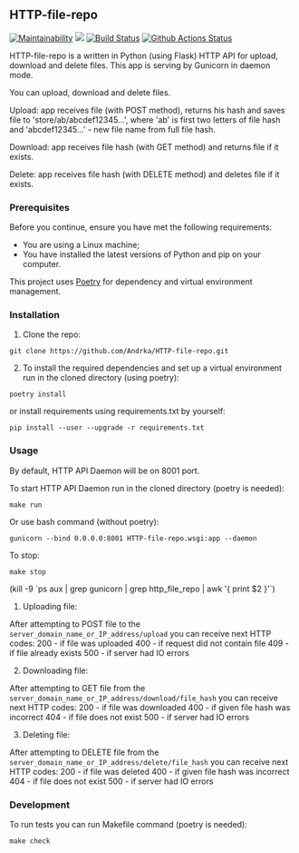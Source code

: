 ## HTTP-file-repo

[![Maintainability](https://api.codeclimate.com/v1/badges/cfa75e3247df27b551c1/maintainability)](https://codeclimate.com/github/Andrka/HTTP-file-repo/maintainability) <a href="https://codeclimate.com/github/Andrka/HTTP-file-repo/test_coverage"><img src="https://api.codeclimate.com/v1/badges/cfa75e3247df27b551c1/test_coverage" /></a> [![Build Status](https://travis-ci.org/Andrka/HTTP-file-repo.svg?branch=main)](https://travis-ci.org/Andrka/HTTP-file-repo) [![Github Actions Status](https://github.com/Andrka/HTTP-file-repo/workflows/Python%20CI/badge.svg)](https://github.com/Andrka/HTTP-file-repo/actions)

HTTP-file-repo is a written in Python (using Flask) HTTP API for upload, download and delete files. This app is serving by Gunicorn in daemon mode.

You can upload, download and delete files.

Upload: app receives file (with POST method), returns his hash and saves file to 'store/ab/abcdef12345...', where 'ab' is first two letters of file hash and 'abcdef12345...' - new file name from full file hash.

Download: app receives file hash (with GET method) and returns file if it exists.

Delete: app receives file hash (with DELETE method) and deletes file if it exists.

### Prerequisites

Before you continue, ensure you have met the following requirements:

- You are using a Linux machine;
- You have installed the latest versions of Python and pip on your computer.

This project uses [Poetry](https://python-poetry.org/) for dependency and virtual environment management. 

### Installation

1) Clone the repo:

`git clone https://github.com/Andrka/HTTP-file-repo.git`

2) To install the required dependencies and set up a virtual environment run in the cloned directory (using poetry):

`poetry install`

or install requirements using requirements.txt by yourself:

`pip install --user --upgrade -r requirements.txt`

### Usage

By default, HTTP API Daemon will be on 8001 port.

To start HTTP API Daemon run in the cloned directory (poetry is needed):

`make run`

Or use bash command (without poetry):

`gunicorn --bind 0.0.0.0:8001 HTTP-file-repo.wsgi:app --daemon`

To stop:

`make stop`

(kill -9 \`ps aux | grep gunicorn | grep http_file_repo | awk '{ print $2 }'\`)

1) Uploading file:

After attempting to POST file to the `server_domain_name_or_IP_address/upload` you can receive next HTTP codes:
200 - if file was uploaded
400 - if request did not contain file
409 - if file already exists
500 - if server had IO errors

2) Downloading file:

After attempting to GET file from the `server_domain_name_or_IP_address/download/file_hash` you can receive next HTTP codes:
200 - if file was downloaded
400 - if given file hash was incorrect
404 - if file does not exist
500 - if server had IO errors

3) Deleting file:

After attempting to DELETE file from the `server_domain_name_or_IP_address/delete/file_hash` you can receive next HTTP codes:
200 - if file was deleted
400 - if given file hash was incorrect
404 - if file does not exist
500 - if server had IO errors

### Development

To run tests you can run Makefile command (poetry is needed):

`make check`